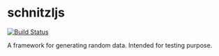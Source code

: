 # schnitzljs

[![Build Status](https://travis-ci.org/SeWaS/schnitzljs.svg?branch=master)](https://travis-ci.org/SeWaS/schnitzljs)

A framework for generating random data. Intended for testing purpose.

